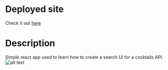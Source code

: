 # Deployed site

Check it out [here](https://luft-react-cocktails.netlify.app)

# Description

Simple react app used to learn how to create a search UI for a cocktails API.
![alt text](https://i.imgur.com/ofZfXM3.png)
